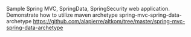 Sample Spring MVC, SpringData, SpringSecurity web application. Demonstrate how 
to utilize maven archetype spring-mvc-spring-data-archetype https://github.com/alapierre/altkom/tree/master/spring-mvc-spring-data-archetype